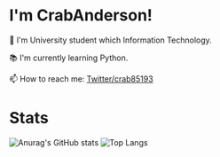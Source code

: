 # I'm CrabAnderson!
<!-------------------- Batch ---------------------->

<!------------------------------------------------->

🏫 I'm University student which Information Technology.

📚 I'm currently learning Python.

📫 How to reach me: [Twitter/crab85193](https://www.twitter.com/crab85193)

# Stats

![Anurag's GitHub stats](https://github-readme-stats.vercel.app/api?username=crab85193&card_width=180&show_icons=true&count_private=true&line_height=40)
![Top Langs](https://github-readme-stats.vercel.app/api/top-langs/?username=crab85193&card_width=150&hide=html)


